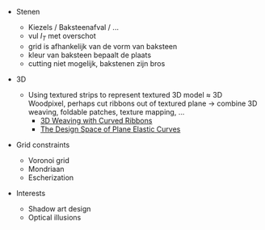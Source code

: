 - Stenen
	- Kiezels / Baksteenafval / ...
	- vul $I_T$ met overschot 
	- grid is afhankelijk van de vorm van baksteen
	- kleur van baksteen bepaalt de plaats 
	- cutting niet mogelijk, bakstenen zijn bros

- 3D
	- Using textured strips to represent textured 3D model $\approx$ 3D Woodpixel, perhaps cut ribbons out of textured plane -> combine 3D weaving, foldable patches, texture mapping, ...
		-  [3D Weaving with Curved Ribbons](https://lgg.epfl.ch/publications/2021/Weaving/index.php)
		- [The Design Space of Plane Elastic Curves](http://visualcomputing.ist.ac.at/publications/2021/TDSOPEC/)

- Grid constraints
	- Voronoi grid
	- Mondriaan
	- Escherization

- Interests
	- Shadow art design
	- Optical illusions